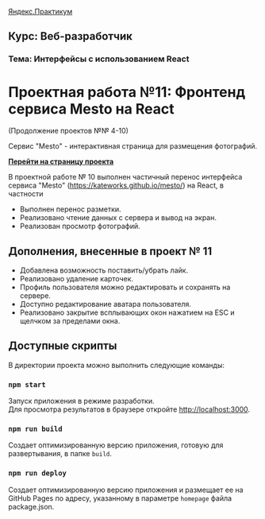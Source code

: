 
[Яндекс.Практикум](https://praktikum.yandex.ru/)

**Курс: Веб-разработчик** 
-----

### Тема: Интерфейсы с использованием React
 
# Проектная работа №11: Фронтенд сервиса Mesto на React

(Продолжение проектов №№ 4-10)

Сервис "Mesto" - интерактивная страница для размещения фотографий.

**[Перейти на страницу проекта](https://kateworks.github.io/mesto-react/)**

В проектной работе № 10 выполнен частичный перенос интерфейса 
сервиса "Mesto" (https://kateworks.github.io/mesto/) на React,
в частности

* Выполнен перенос разметки.
* Реализовано чтение данных с сервера и вывод на экран.
* Реализован просмотр фотографий.

## Дополнения, внесенные в проект № 11

* Добавлена возможность поставить/убрать лайк.
* Реализовано удаление карточек.
* Профиль пользователя можно редактировать и сохранять на сервере.
* Доступно редактирование аватара пользователя.
* Реализовано закрытие всплывающих окон нажатием на ESC и щелчком за пределами окна.

## Доступные скрипты

В директории проекта можно выполнить следующие команды:

### `npm start`

Запуск приложения в режиме разработки.<br />
Для просмотра результатов в браузере откройте 
[http://localhost:3000](http://localhost:3000).

### `npm run build`

Создает оптимизированную версию приложения,
готовую для развертывания, в папке `build`.<br />

### `npm run deploy`

Создает оптимизированную версию приложения
и размещает ее на GitHub Pages по адресу, указанному
в параметре `homepage` файла package.json.<br />



